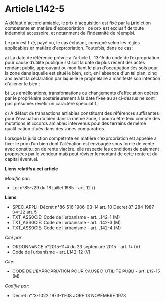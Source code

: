 # Article L142-5

A défaut d'accord amiable, le prix d'acquisition est fixé par la juridiction compétente en matière d'expropriation ; ce prix
est exclusif de toute indemnité accessoire, et notamment de l'indemnité de réemploi.

Le prix est fixé, payé ou, le cas échéant, consigné selon les règles applicables en matière d'expropriation. Toutefois, dans
ce cas :

a) La date de référence prévue à l'article L. 13-15 du code de l'expropriation pour cause d'utilité publique est soit la date
du plus récent des actes rendant public, approuvant ou modifiant le plan d'occupation des sols pour la zone dans laquelle est
situé le bien, soit, en l'absence d'un tel plan, cinq ans avant la déclaration par laquelle le propriétaire a manifesté son
intention d'aliéner le bien ;

b) Les améliorations, transformations ou changements d'affectation opérés par le propriétaire postérieurement à la date fixée
au a) ci-dessus ne sont pas présumés revêtir un caractère spéculatif ;

c) A défaut de transactions amiables constituant des références suffisantes pour l'évaluation du bien dans la même zone, il
pourra être tenu compte des mutations et accords amiables intervenus pour des terrains de même qualification situés dans des
zones comparables.

Lorsque la juridiction compétente en matière d'expropriation est appelée à fixer le prix d'un bien dont l'aliénation est
envisagée sous forme de vente avec constitution de rente viagère, elle respecte les conditions de paiement proposées par le
vendeur mais peut réviser le montant de cette rente et du capital éventuel.

**Liens relatifs à cet article**

_Modifié par_:

  - Loi n°85-729 du 18 juillet 1985 - art. 12 ()

**Liens**:

  - SPEC_APPLI: Décret n°86-516 1986-03-14 art. 10 Décret 87-284 1987-04-22 art. 5
  - TXT_ASSOCIE: Code de l'urbanisme - art. L142-1 (M)
  - TXT_ASSOCIE: Code de l'urbanisme - art. L142-3 (M)
  - TXT_ASSOCIE: Code de l'urbanisme - art. L142-4 (M)

_Cité par_:

  - ORDONNANCE n°2015-1174 du 23 septembre 2015 - art. 14 (V)
  - Code de l'urbanisme - art. L142-12 (V)

_Cite_:

  - CODE DE L'EXPROPRIATION POUR CAUSE D'UTILITE PUBLI - art. L13-15 (M)

_Codifié par_:

  - Décret n°73-1022 1973-11-08 JORF 13 NOVEMBRE 1973
